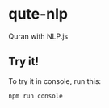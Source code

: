 # qute-nlp

Quran with NLP.js

## Try it!

To try it in console, run this:

```bash
npm run console
```
